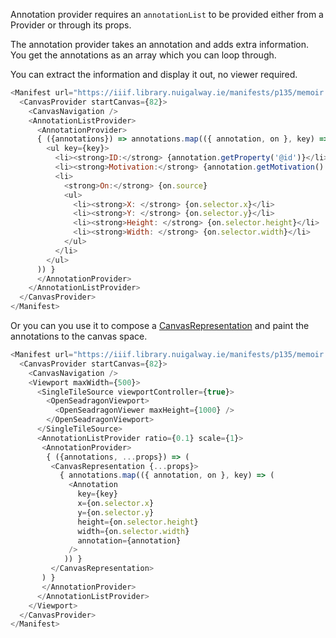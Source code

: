 Annotation provider requires an `annotationList` to be provided either from a 
Provider or through its props.

The annotation provider takes an annotation and adds extra information. You get the
annotations as an array which you can loop through.

You can extract the information and display it out, no viewer required.
```js
<Manifest url="https://iiif.library.nuigalway.ie/manifests/p135/memoir.json">
  <CanvasProvider startCanvas={82}>
    <CanvasNavigation />  
    <AnnotationListProvider>
      <AnnotationProvider>
      { ({annotations}) => annotations.map(({ annotation, on }, key) => (
        <ul key={key}>
          <li><strong>ID:</strong> {annotation.getProperty('@id')}</li>
          <li><strong>Motivation:</strong> {annotation.getMotivation().toString()}</li>
          <li>
            <strong>On:</strong> {on.source}
            <ul>
              <li><strong>X: </strong> {on.selector.x}</li>
              <li><strong>Y: </strong> {on.selector.y}</li>
              <li><strong>Height: </strong> {on.selector.height}</li>
              <li><strong>Width: </strong> {on.selector.width}</li>
            </ul>
          </li>
        </ul>
      )) }
      </AnnotationProvider>
    </AnnotationListProvider>
  </CanvasProvider>
</Manifest>
```


Or you can you use it to compose a [CanvasRepresentation](#canvasrepresentation) and paint 
the annotations to the canvas space. 
```js
<Manifest url="https://iiif.library.nuigalway.ie/manifests/p135/memoir.json">
  <CanvasProvider startCanvas={82}>
    <CanvasNavigation />
    <Viewport maxWidth={500}>
      <SingleTileSource viewportController={true}>
        <OpenSeadragonViewport>
          <OpenSeadragonViewer maxHeight={1000} />
        </OpenSeadragonViewport>
      </SingleTileSource> 
      <AnnotationListProvider ratio={0.1} scale={1}>
       <AnnotationProvider>
        { ({annotations, ...props}) => (
         <CanvasRepresentation {...props}>
           { annotations.map(({ annotation, on }, key) => (
             <Annotation 
               key={key} 
               x={on.selector.x} 
               y={on.selector.y} 
               height={on.selector.height} 
               width={on.selector.width}
               annotation={annotation} 
             />
            )) }
         </CanvasRepresentation>
       ) }
       </AnnotationProvider>
      </AnnotationListProvider>
    </Viewport>
  </CanvasProvider>
</Manifest>
```